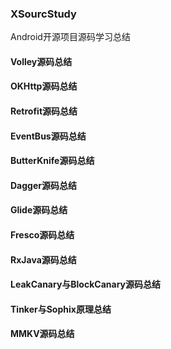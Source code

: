### XSourcStudy
Android开源项目源码学习总结

#### Volley源码总结
#### OKHttp源码总结
#### Retrofit源码总结
#### EventBus源码总结
#### ButterKnife源码总结
#### Dagger源码总结
#### Glide源码总结
#### Fresco源码总结
#### RxJava源码总结
#### LeakCanary与BlockCanary源码总结
#### Tinker与Sophix原理总结
#### MMKV源码总结
